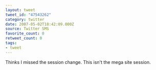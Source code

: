 ```yaml
---
layout: tweet
tweet_id: "47543262"
category: twitter
date: 2007-05-02T18:42:09.000Z
source: Twitter SMS
favorite_count: 0
retweet_count: 0
tags:
- tweet
---
```


Thinks I missed the session change. This isn't the mega site session.
